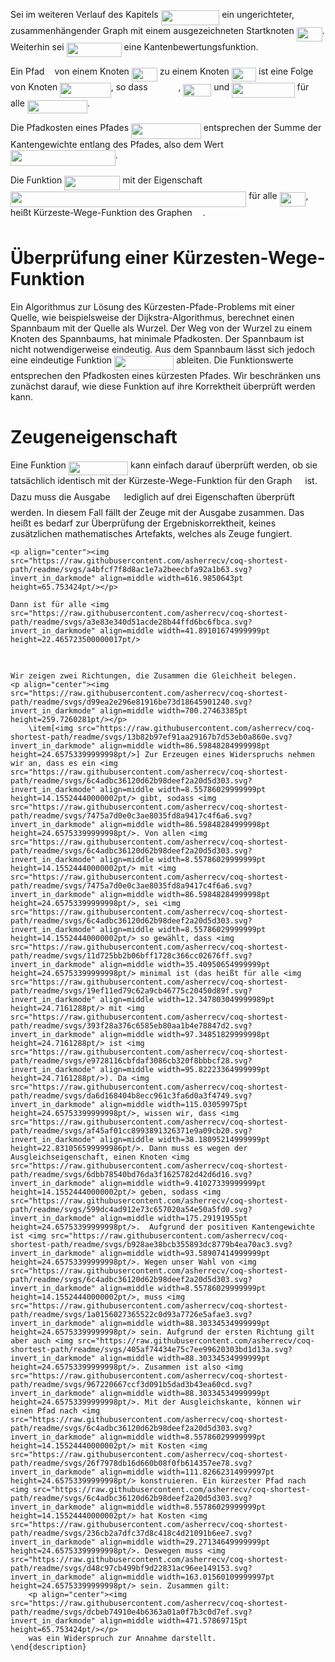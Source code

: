 

Sei im weiteren Verlauf des Kapitels <img src="https://raw.githubusercontent.com/asherrecv/coq-shortest-path/readme/svgs/7a08e056acdb1b01acdf8fd01d2e4d5d.svg?invert_in_darkmode" align=middle width=93.52942664999999pt height=24.65753399999998pt/> ein ungerichteter, zusammenhängender Graph mit einem ausgezeichneten Startknoten <img src="https://raw.githubusercontent.com/asherrecv/coq-shortest-path/readme/svgs/77f8613a336072e8b46b3ed88c5bce3b.svg?invert_in_darkmode" align=middle width=41.03865479999999pt height=22.465723500000017pt/>. Weiterhin sei <img src="https://raw.githubusercontent.com/asherrecv/coq-shortest-path/readme/svgs/79dcf0afb251bc2970e7cb7d3146afdf.svg?invert_in_darkmode" align=middle width=88.1637504pt height=22.648391699999998pt/> eine Kantenbewertungsfunktion. 


Ein Pfad <img src="https://raw.githubusercontent.com/asherrecv/coq-shortest-path/readme/svgs/2ec6e630f199f589a2402fdf3e0289d5.svg?invert_in_darkmode" align=middle width=8.270567249999992pt height=14.15524440000002pt/> von einem Knoten <img src="https://raw.githubusercontent.com/asherrecv/coq-shortest-path/readme/svgs/77f8613a336072e8b46b3ed88c5bce3b.svg?invert_in_darkmode" align=middle width=41.03865479999999pt height=22.465723500000017pt/> zu einem Knoten <img src="https://raw.githubusercontent.com/asherrecv/coq-shortest-path/readme/svgs/0fc9dd50fcdde583fb41ba32a5024ca3.svg?invert_in_darkmode" align=middle width=39.26927234999999pt height=22.465723500000017pt/> ist eine Folge von Knoten <img src="https://raw.githubusercontent.com/asherrecv/coq-shortest-path/readme/svgs/25cd1ce58c1c573212c742783b2c97de.svg?invert_in_darkmode" align=middle width=81.57337979999998pt height=24.65753399999998pt/>, so dass <img src="https://raw.githubusercontent.com/asherrecv/coq-shortest-path/readme/svgs/1f8ea1cdde2fee4caeb137342d2e9cc8.svg?invert_in_darkmode" align=middle width=44.96563664999999pt height=14.15524440000002pt/>, <img src="https://raw.githubusercontent.com/asherrecv/coq-shortest-path/readme/svgs/c4a0f2d804c46cde69566dad19e1c71f.svg?invert_in_darkmode" align=middle width=44.769732149999996pt height=20.221802699999984pt/> und <img src="https://raw.githubusercontent.com/asherrecv/coq-shortest-path/readme/svgs/0b541cf0a2348f821413e72b287a7e0b.svg?invert_in_darkmode" align=middle width=100.44327314999998pt height=24.65753399999998pt/> für alle <img src="https://raw.githubusercontent.com/asherrecv/coq-shortest-path/readme/svgs/70d77aca7f3760e378d91a6e87c89fc6.svg?invert_in_darkmode" align=middle width=95.89497389999998pt height=21.68300969999999pt/>.

Die Pfadkosten eines Pfades <img src="https://raw.githubusercontent.com/asherrecv/coq-shortest-path/readme/svgs/57a792b026c4a8d081bb5d435f31ba25.svg?invert_in_darkmode" align=middle width=111.76157684999998pt height=24.65753399999998pt/> entsprechen der Summe der Kantengewichte entlang des Pfades, also dem Wert <img src="https://raw.githubusercontent.com/asherrecv/coq-shortest-path/readme/svgs/06b466f234e2dbdcb73da1ba5dc4b276.svg?invert_in_darkmode" align=middle width=167.52603779999998pt height=24.657735299999988pt/>.

Die Funktion <img src="https://raw.githubusercontent.com/asherrecv/coq-shortest-path/readme/svgs/57e23ebab792a071e2b0a6efb18ecfcc.svg?invert_in_darkmode" align=middle width=89.13787079999999pt height=22.831056599999986pt/> mit der Eigenschaft <img src="https://raw.githubusercontent.com/asherrecv/coq-shortest-path/readme/svgs/8efbc740f360e04d0f6c920b8b4de6d9.svg?invert_in_darkmode" align=middle width=377.23579244999996pt height=24.65753399999998pt/> für alle <img src="https://raw.githubusercontent.com/asherrecv/coq-shortest-path/readme/svgs/a3e83e340d51acde28b44ffd6bc6fbca.svg?invert_in_darkmode" align=middle width=41.89101674999999pt height=22.465723500000017pt/>, heißt Kürzeste-Wege-Funktion des Graphen <img src="https://raw.githubusercontent.com/asherrecv/coq-shortest-path/readme/svgs/5201385589993766eea584cd3aa6fa13.svg?invert_in_darkmode" align=middle width=12.92464304999999pt height=22.465723500000017pt/>.

# Überprüfung einer Kürzesten-Wege-Funktion

Ein Algorithmus zur Lösung des Kürzesten-Pfade-Problems mit einer Quelle, wie beispielsweise der Dijkstra-Algorithmus, berechnet einen Spannbaum mit der Quelle als Wurzel. Der Weg von der Wurzel zu einem Knoten des Spannbaums, hat minimale Pfadkosten. Der Spannbaum ist nicht notwendigerweise eindeutig. Aus dem Spannbaum lässt sich jedoch eine eindeutige Funktion <img src="https://raw.githubusercontent.com/asherrecv/coq-shortest-path/readme/svgs/e6487508e51e0bed72a8f920e2cbc39a.svg?invert_in_darkmode" align=middle width=95.27603084999998pt height=22.648391699999998pt/> ableiten. Die Funktionswerte entsprechen den Pfadkosten eines kürzesten Pfades. Wir beschränken uns zunächst darauf, wie diese Funktion auf ihre Korrektheit überprüft werden kann. 

# Zeugeneigenschaft

Eine Funktion <img src="https://raw.githubusercontent.com/asherrecv/coq-shortest-path/readme/svgs/e6487508e51e0bed72a8f920e2cbc39a.svg?invert_in_darkmode" align=middle width=95.27603084999998pt height=22.648391699999998pt/> kann einfach darauf überprüft werden, ob sie tatsächlich identisch mit der Kürzeste-Wege-Funktion für den Graph <img src="https://raw.githubusercontent.com/asherrecv/coq-shortest-path/readme/svgs/5201385589993766eea584cd3aa6fa13.svg?invert_in_darkmode" align=middle width=12.92464304999999pt height=22.465723500000017pt/> ist. Dazu muss die Ausgabe <img src="https://raw.githubusercontent.com/asherrecv/coq-shortest-path/readme/svgs/78ec2b7008296ce0561cf83393cb746d.svg?invert_in_darkmode" align=middle width=14.06623184999999pt height=22.465723500000017pt/> lediglich auf drei Eigenschaften überprüft werden. In diesem Fall fällt der Zeuge mit der Ausgabe zusammen. Das heißt es bedarf zur Überprüfung der Ergebniskorrektheit, keines zusätzlichen mathematisches Artefakts, welches als Zeuge fungiert.

	<p align="center"><img src="https://raw.githubusercontent.com/asherrecv/coq-shortest-path/readme/svgs/a4bfcf7f8d8ac1e7a2beecbfa92a1b63.svg?invert_in_darkmode" align=middle width=616.9850643pt height=65.753424pt/></p>

	Dann ist für alle <img src="https://raw.githubusercontent.com/asherrecv/coq-shortest-path/readme/svgs/a3e83e340d51acde28b44ffd6bc6fbca.svg?invert_in_darkmode" align=middle width=41.89101674999999pt height=22.465723500000017pt/>
<p align="center"><img src="https://raw.githubusercontent.com/asherrecv/coq-shortest-path/readme/svgs/b187a0e552754a90c47511f38242b4a9.svg?invert_in_darkmode" align=middle width=91.1647077pt height=16.438356pt/></p>


	Wir zeigen zwei Richtungen, die Zusammen die Gleichheit belegen.
	<p align="center"><img src="https://raw.githubusercontent.com/asherrecv/coq-shortest-path/readme/svgs/d99ea2e296e81916be73d18645901240.svg?invert_in_darkmode" align=middle width=700.27463385pt height=259.7260281pt/></p>
		\item[<img src="https://raw.githubusercontent.com/asherrecv/coq-shortest-path/readme/svgs/13b82b97ef91aa29167b7d53eb0a860e.svg?invert_in_darkmode" align=middle width=86.59848284999998pt height=24.65753399999998pt/>] Zur Erzeugen eines Widerspruchs nehmen wir an, dass es ein <img src="https://raw.githubusercontent.com/asherrecv/coq-shortest-path/readme/svgs/6c4adbc36120d62b98deef2a20d5d303.svg?invert_in_darkmode" align=middle width=8.55786029999999pt height=14.15524440000002pt/> gibt, sodass <img src="https://raw.githubusercontent.com/asherrecv/coq-shortest-path/readme/svgs/7475a7d0e0c3ae8035fd8a9417c4f6a6.svg?invert_in_darkmode" align=middle width=86.59848284999998pt height=24.65753399999998pt/>. Von allen <img src="https://raw.githubusercontent.com/asherrecv/coq-shortest-path/readme/svgs/6c4adbc36120d62b98deef2a20d5d303.svg?invert_in_darkmode" align=middle width=8.55786029999999pt height=14.15524440000002pt/> mit <img src="https://raw.githubusercontent.com/asherrecv/coq-shortest-path/readme/svgs/7475a7d0e0c3ae8035fd8a9417c4f6a6.svg?invert_in_darkmode" align=middle width=86.59848284999998pt height=24.65753399999998pt/>, sei <img src="https://raw.githubusercontent.com/asherrecv/coq-shortest-path/readme/svgs/6c4adbc36120d62b98deef2a20d5d303.svg?invert_in_darkmode" align=middle width=8.55786029999999pt height=14.15524440000002pt/> so gewählt, dass <img src="https://raw.githubusercontent.com/asherrecv/coq-shortest-path/readme/svgs/11d725bb2b06bff1728c366cc02676ff.svg?invert_in_darkmode" align=middle width=35.40950654999999pt height=24.65753399999998pt/> minimal ist (das heißt für alle <img src="https://raw.githubusercontent.com/asherrecv/coq-shortest-path/readme/svgs/19ef11ed79c62a9cb46775c20450d89f.svg?invert_in_darkmode" align=middle width=12.347803049999989pt height=24.7161288pt/> mit <img src="https://raw.githubusercontent.com/asherrecv/coq-shortest-path/readme/svgs/393f28a376c6585eb80aa1b4e78847d2.svg?invert_in_darkmode" align=middle width=97.34851829999998pt height=24.7161288pt/> ist <img src="https://raw.githubusercontent.com/asherrecv/coq-shortest-path/readme/svgs/e9728116cbfdaf3086cb320f8bbbcf28.svg?invert_in_darkmode" align=middle width=95.82223364999999pt height=24.7161288pt/>). Da <img src="https://raw.githubusercontent.com/asherrecv/coq-shortest-path/readme/svgs/da6d168404b8ecc961c3fa6d0a3f4749.svg?invert_in_darkmode" align=middle width=115.03059975pt height=24.65753399999998pt/>, wissen wir, dass <img src="https://raw.githubusercontent.com/asherrecv/coq-shortest-path/readme/svgs/af45af01cc8993891326371e9a09cb20.svg?invert_in_darkmode" align=middle width=38.18095214999999pt height=22.831056599999986pt/>. Dann muss es wegen der Ausgleichseigenschaft, einen Knoten <img src="https://raw.githubusercontent.com/asherrecv/coq-shortest-path/readme/svgs/6dbb78540bd76da3f1625782d42d6d16.svg?invert_in_darkmode" align=middle width=9.41027339999999pt height=14.15524440000002pt/> geben, sodass <img src="https://raw.githubusercontent.com/asherrecv/coq-shortest-path/readme/svgs/599dc4ad912e73c657020a54e50a5fd0.svg?invert_in_darkmode" align=middle width=175.29191955pt height=24.65753399999998pt/>.  Aufgrund der positiven Kantengewichte ist <img src="https://raw.githubusercontent.com/asherrecv/coq-shortest-path/readme/svgs/b928ae38bcb355893dc8779b4ea70ac3.svg?invert_in_darkmode" align=middle width=93.58907414999999pt height=24.65753399999998pt/>. Wegen unser Wahl von <img src="https://raw.githubusercontent.com/asherrecv/coq-shortest-path/readme/svgs/6c4adbc36120d62b98deef2a20d5d303.svg?invert_in_darkmode" align=middle width=8.55786029999999pt height=14.15524440000002pt/>, muss <img src="https://raw.githubusercontent.com/asherrecv/coq-shortest-path/readme/svgs/1a0156027365522c0d93a7726e5afae3.svg?invert_in_darkmode" align=middle width=88.30334534999999pt height=24.65753399999998pt/> sein. Aufgrund der ersten Richtung gilt aber auch <img src="https://raw.githubusercontent.com/asherrecv/coq-shortest-path/readme/svgs/405af74434e75c7ee99620303bd1d13a.svg?invert_in_darkmode" align=middle width=88.30334534999999pt height=24.65753399999998pt/>. Zusammen ist also <img src="https://raw.githubusercontent.com/asherrecv/coq-shortest-path/readme/svgs/967220667ccf3d091b5dad3b43ea60cd.svg?invert_in_darkmode" align=middle width=88.30334534999999pt height=24.65753399999998pt/>. Mit der Ausgleichskante, können wir einen Pfad nach <img src="https://raw.githubusercontent.com/asherrecv/coq-shortest-path/readme/svgs/6c4adbc36120d62b98deef2a20d5d303.svg?invert_in_darkmode" align=middle width=8.55786029999999pt height=14.15524440000002pt/> mit Kosten <img src="https://raw.githubusercontent.com/asherrecv/coq-shortest-path/readme/svgs/26f7978db16d660b08f0fb614357ee78.svg?invert_in_darkmode" align=middle width=111.82662314999997pt height=24.65753399999998pt/> konstruieren. Ein kürzester Pfad nach <img src="https://raw.githubusercontent.com/asherrecv/coq-shortest-path/readme/svgs/6c4adbc36120d62b98deef2a20d5d303.svg?invert_in_darkmode" align=middle width=8.55786029999999pt height=14.15524440000002pt/> hat Kosten <img src="https://raw.githubusercontent.com/asherrecv/coq-shortest-path/readme/svgs/236cb2a7dfc37d8c418c4d21091b6ee7.svg?invert_in_darkmode" align=middle width=29.27134649999999pt height=24.65753399999998pt/>. Deswegen muss <img src="https://raw.githubusercontent.com/asherrecv/coq-shortest-path/readme/svgs/d48c97cb499bf9d22831ac96ee149153.svg?invert_in_darkmode" align=middle width=163.01560109999997pt height=24.65753399999998pt/> sein. Zusammen gilt:
		<p align="center"><img src="https://raw.githubusercontent.com/asherrecv/coq-shortest-path/readme/svgs/dcbeb74910e4b6363a01a0f7b3c0d7ef.svg?invert_in_darkmode" align=middle width=471.57869715pt height=65.753424pt/></p>
		was ein Widerspruch zur Annahme darstellt.
	\end{description}
